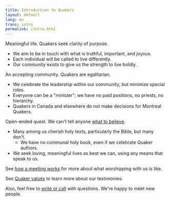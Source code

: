 ```yaml
---
title: Introduction to Quakers
layout: default
lang: en
trans: intro
permalink: /intro.html
---
```

<i class="fab fa-fly fa-fw fa-2x color-1-light-text"></i> Meaningful life. Quakers seek clarity of purpose.
  * <i class="fab fa-gratipay fa-fw color-1-dark-text"></i> We aim to be in touch with what is truthful, important, and joyous. 
  * <i class="fas fa-pied-piper-hat fa-fw color-1-dark-text"></i> Each individual will be called to live differently. 
  * <i class="fas fa-icons fa-fw color-1-dark-text"></i> Our community exists to give us the strength to live boldly.

<i class="fas fa-arrows-alt-h fa-fw fa-2x color-1-text"></i> An accepting community. Quakers are egalitarian.
  * <i class="fas fa-cubes fa-fw color-1-light-text"></i> We celebrate the leadership within our community, but minimize special roles. 
  * <i class="fas fa-chess-bishop fa-fw color-1-light-text"></i> Everyone can be a "minister"; we have no paid positions, no priests, no hierarchy.
  * <i class="fas fa-building fa-fw color-1-light-text"></i> Quakers in Canada and elsewhere do not make decisions for Montreal Quakers.

<i class="fas fa-road fa-fw fa-2x color-1-dark-text"></i> Open-ended quest. We can't tell anyone [what to believe](/testimonies.html). 
  * <i class="fas fa-book fa-fw color-1-text"></i> Many among us cherish holy texts, particularly the Bible, but many don't.
     * We have no communal holy book, even if we celebrate Quaker authors.
  * <i class="fas fa-globe-americas fa-fw color-1-text"></i> We seek loving, meaningful lives as best we can, using any means that speak to us.

See [how a meeting works](/about.html) for more about what worshipping with us is like.

See [Quaker values](/testimonies.html) to learn more about our testimonies.

Also, feel free to [write or call](/contact.html) with questions. We're happy to meet new people.
